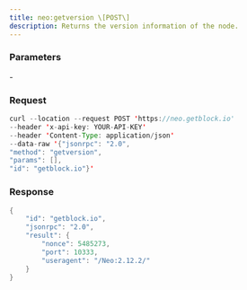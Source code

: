 ```yaml
---
title: neo:getversion \[POST\]
description: Returns the version information of the node.
---
```


### Parameters


\-

### Request

``` java
curl --location --request POST 'https://neo.getblock.io' 
--header 'x-api-key: YOUR-API-KEY' 
--header 'Content-Type: application/json' 
--data-raw '{"jsonrpc": "2.0",
"method": "getversion",
"params": [],
"id": "getblock.io"}'
```

###  Response

``` java
{
    "id": "getblock.io",
    "jsonrpc": "2.0",
    "result": {
        "nonce": 5485273,
        "port": 10333,
        "useragent": "/Neo:2.12.2/"
    }
}
```


